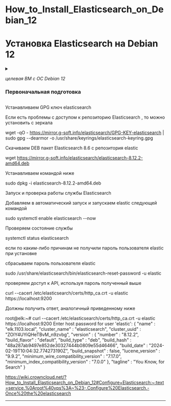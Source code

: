 # How_to_Install_Elasticsearch_on_Debian_12

# Установка Elasticsearch на Debian 12

<details>

ППП

  <summary>

_целевая ВМ с ОС Debian 12_

### Первоначальная подготовка

  </summary>

меняем / устанавливаем hostname

hostnamectl set-hostnmae elk.1103.local

обновляем запись DNS, вносим запись 'ip hostanme' в файл /etc/hosts, если нет своего DNS сервера

echo "192.168.77.114  elk.1103.local  elk" >> /etc/hosts

,где ip адрес получаем из назначенного на интерфейсе, ip a

  <summary>

## Установка JRE/JDK


  </summary>

Open JDK 11 по умолчанию поставляется с Debian.

Обновляем индекс пакетов командой ниже

sudo apt update

Устанавливаем Java Runtime Environment (JRE)

sudo apt install default-jre

В качестве альтернативы, можно использовать Liberica JDK

Проверяем версию Java, что бы убедиться, что установка прошла успешно

java --version

</details>

Устанавливаем GPG ключ elasticsearch

Если есть проблемы с доступом к репозиторию Elasticsearch , то можно установить с зеркала

wget -qO - https://mirror.g-soft.info/elasticsearch/GPG-KEY-elasticsearch | sudo gpg --dearmor -o /usr/share/keyrings/elasticsearch-keyring.gpg

Скачиваем DEB пакет Elasticsearch 8.6 с репозитория elastic

wget https://mirror.g-soft.info/elasticsearch/elasticsearch-8.12.2-amd64.deb

Устанавливаем командой ниже

sudo dpkg -i elasticsearch-8.12.2-amd64.deb

Запуск и проверка работы службы Elasticsearch

Добавляем в автоматический запуск и запускаем elastic следующей командой

sudo systemctl enable elasticsearch --now

Проверяем состояние службы

systemctl status elasticsearch

если по каким-либо причинам не получили пароль пользователя elastic при установке

сбрасываем пароль пользователя elastic

sudo /usr/share/elasticsearch/bin/elasticsearch-reset-password -u elastic

проверяем доступ к API, используя пароль полученный выше

curl --cacert /etc/elasticsearch/certs/http_ca.crt -u elastic https://localhost:9200

Должны получить ответ, аналогичный приведенному ниже

root@elk:~# curl --cacert /etc/elasticsearch/certs/http_ca.crt -u elastic https://localhost:9200
Enter host password for user 'elastic':
{
  "name" : "elk.1103.local",
  "cluster_name" : "elasticsearch",
  "cluster_uuid" : "ZOlY4UYiQHeTBvM_n9zvbg",
  "version" : {
    "number" : "8.12.2",
    "build_flavor" : "default",
    "build_type" : "deb",
    "build_hash" : "48a287ab9497e852de30327444b0809e55d46466",
    "build_date" : "2024-02-19T10:04:32.774273190Z",
    "build_snapshot" : false,
    "lucene_version" : "9.9.2",
    "minimum_wire_compatibility_version" : "7.17.0",
    "minimum_index_compatibility_version" : "7.0.0"
  },
  "tagline" : "You Know, for Search"
}


https://wiki.crowncloud.net/?How_to_Install_Elasticsearch_on_Debian_12#Configure+Elasticsearch:~:text=service.%0Aroot%40vps%3A~%23-,Configure%20Elasticsearch,-Once%20the%20elasticsearch

</details>

---

